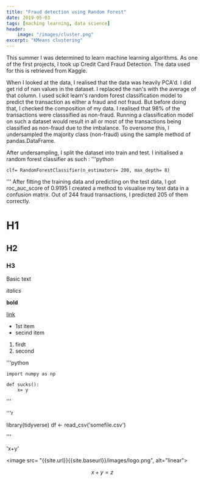 ```yaml
---
title: "Fraud detection using Random Forest"
date: 2019-05-03
tags: [maching learning, data science]
header: 
    image: "/images/cluster.png"
excerpt: "KMeans clustering"
---
```


This summer I was determined to learn machine learning algorithms. As one of the first projects, I took up Credit Card Fraud Detection.
The data used for this is retrieved from Kaggle.

When I looked at the data, I realised that the data was heavily PCA'd. I did get rid of nan values in the dataset. I replaced the nan's with the average of that column.
I used scikit learn's random forest classification model to predict the transaction as either a fraud and not fraud. But before doing that, I checked the composition of my data.
I realised that 98% of the transactions were classsified as non-fraud. Running a classification model on such a dataset would result in all or most of the transactions being classified as non-fraud due to the imbalance.
To oversome this, I undersampled the majority class (non-fraud) using the sample method of pandas.DataFrame.

After undersampling, I split the dataset into train and test. I initialised a random forest classifier  as such : 
'''python

    clf= RandomForestClassifier(n_estimators= 200, max_depth= 8)
'''
After fitting the training data and predicting on the test data, I got roc_auc_score of 0.9195
I created a method to visualise my test data in a confusion matrix. Out of 244 fraud transactions, I predicted 205 of them correctly.

# H1

## H2

### H3

Basic text

*italics*

**bold**

[link](hyperlink)

* 1st item
* secind item

1. firdt
2. second

'''python

    import numpy as np

    def sucks():
        x= y
'''

'''r

library(tidyverse)
df <- read_csv('somefile.csv')

'''

'x+y'

<image src= "{{site.url}}{{site.baseurl}}/images/logo.png", alt="linear">

$$x+y=z$$
